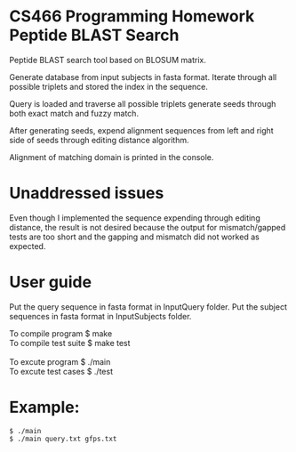 # CS466 Programming Homework Peptide BLAST Search

Peptide BLAST search tool based on BLOSUM matrix.

Generate database from input subjects in fasta format.
Iterate through all possible triplets and stored the index in the sequence.

Query is loaded and traverse all possible triplets generate seeds through both exact match and fuzzy match.

After generating seeds, expend alignment sequences from left and right side of seeds through editing distance algorithm.

Alignment of matching domain is printed in the console.

# Unaddressed issues

Even though I implemented the sequence expending through editing distance, the result is not desired because the output for mismatch/gapped tests are too short and the gapping and mismatch did not worked as expected.

# User guide

Put the query sequence in fasta format in InputQuery folder.
Put the subject sequences in fasta format in InputSubjects folder. <br>

To compile program    $ make                                              <br>
To compile test suite $ make test                                         <br>  
To excute program     $ ./main <query file name> <subject file name>      <br>
To excute test cases  $ ./test                                            <br>

# Example:

    $ ./main
    $ ./main query.txt gfps.txt

